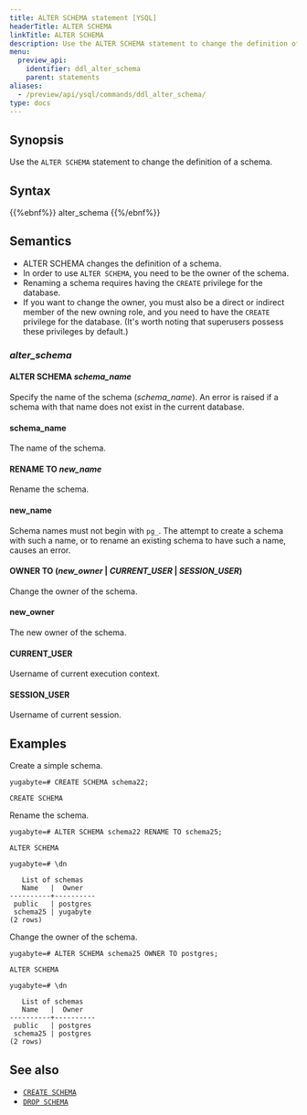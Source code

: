 ```yaml
---
title: ALTER SCHEMA statement [YSQL]
headerTitle: ALTER SCHEMA
linkTitle: ALTER SCHEMA
description: Use the ALTER SCHEMA statement to change the definition of a schema.
menu:
  preview_api:
    identifier: ddl_alter_schema
    parent: statements
aliases:
  - /preview/api/ysql/commands/ddl_alter_schema/
type: docs
---
```


## Synopsis

Use the `ALTER SCHEMA` statement to change the definition of a schema.

## Syntax

{{%ebnf%}}
  alter_schema
{{%/ebnf%}}

## Semantics

* ALTER SCHEMA changes the definition of a schema.
* In order to use `ALTER SCHEMA`, you need to be the owner of the schema.
* Renaming a schema requires having the `CREATE` privilege for the database.
* If you want to change the owner, you must also be a direct or indirect member of the new owning role, and you need to have the `CREATE` privilege for the database. (It's worth noting that superusers possess these privileges by default.)

### *alter_schema*

#### ALTER SCHEMA *schema_name* 

Specify the name of the schema (*schema_name*). An error is raised if a schema with that name does not exist in the current database.

#### schema_name

The name of the schema.

#### RENAME TO *new_name*

Rename the schema.

#### new_name

Schema names must not begin with `pg_`. The attempt to create a schema with such a name, or to rename an existing schema to have such a name, causes an error.

#### OWNER TO  (*new_owner* | *CURRENT_USER* | *SESSION_USER*)

Change the owner of the schema.

#### new_owner

The new owner of the schema.

#### CURRENT_USER

Username of current execution context.

#### SESSION_USER

Username of current session.

## Examples

Create a simple schema.

```plpgsql
yugabyte=# CREATE SCHEMA schema22;
```

```
CREATE SCHEMA
```

Rename the schema.

```plpgsql
yugabyte=# ALTER SCHEMA schema22 RENAME TO schema25;
```

```
ALTER SCHEMA
```

```plpgsql
yugabyte=# \dn
```

```
   List of schemas
   Name   |  Owner   
----------+----------
 public   | postgres
 schema25 | yugabyte
(2 rows)

```

Change the owner of the schema.

```plpgsql
yugabyte=# ALTER SCHEMA schema25 OWNER TO postgres;
```

```
ALTER SCHEMA
```

```plpgsql
yugabyte=# \dn
```

```
   List of schemas
   Name   |  Owner   
----------+----------
 public   | postgres
 schema25 | postgres
(2 rows)
```

## See also

- [`CREATE SCHEMA`](../ddl_create_schema)
- [`DROP SCHEMA`](../ddl_drop_schema)
